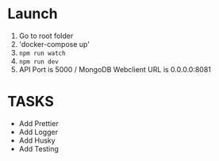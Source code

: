 # Launch
1. Go to root folder
2. 'docker-compose up'
3. `npm run watch`
4. `npm run dev` 
5. API Port is 5000 / MongoDB Webclient URL is 0.0.0.0:8081

# TASKS
- Add Prettier
- Add Logger
- Add Husky
- Add Testing
